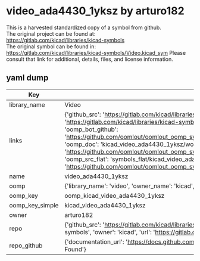 # video_ada4430_1yksz by arturo182  
This is a harvested standardized copy of a symbol from github.  
The original project can be found at:  
https://gitlab.com/kicad/libraries/kicad-symbols  
The original symbol can be found in:
https://gitlab.com/kicad/libraries/kicad-symbols/Video.kicad_sym
Please consult that link for additional, details, files, and license information.  
## yaml dump  
| Key | Value |  
| --- | --- |  
| library_name | Video |  
| links | {'github_src': 'https://gitlab.com/kicad/libraries/kicad-symbols/Video.kicad_sym', 'github_src_repo': 'https://gitlab.com/kicad/libraries/kicad-symbols', 'oomp_bot': 'kicad_video_ada4430_1yksz/working', 'oomp_bot_github': 'https://github.com/oomlout/oomlout_oomp_symbol_bot/tree/main/kicad_video_ada4430_1yksz/working', 'oomp_doc': 'kicad_video_ada4430_1yksz/working', 'oomp_doc_github': 'https://github.com/oomlout/oomlout_oomp_symbol_doc/tree/main/kicad_video_ada4430_1yksz/working', 'oomp_src_flat': 'symbols_flat/kicad_video_ada4430_1yksz/working', 'oomp_src_flat_github': 'https://github.com/oomlout/oomlout_oomp_symbol_src/tree/main/kicad_video_ada4430_1yksz/working'} |  
| name | video_ada4430_1yksz |  
| oomp | {'library_name': 'video', 'owner_name': 'kicad', 'symbol_name': 'video_ada4430_1yksz'} |  
| oomp_key | oomp_kicad_video_ada4430_1yksz |  
| oomp_key_simple | kicad_video_ada4430_1yksz |  
| owner | arturo182 |  
| repo | {'github_src': 'https://gitlab.com/kicad/libraries/kicad-symbols/Video.kicad_sym', 'name': 'libraries/kicad-symbols', 'owner': 'kicad', 'url': 'https://gitlab.com/kicad/libraries/kicad-symbols'} |  
| repo_github | {'documentation_url': 'https://docs.github.com/rest/repos/repos#get-a-repository', 'message': 'Not Found'} |  


